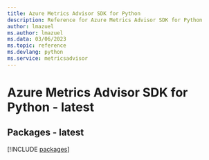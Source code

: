 ```yaml
---
title: Azure Metrics Advisor SDK for Python
description: Reference for Azure Metrics Advisor SDK for Python
author: lmazuel
ms.author: lmazuel
ms.data: 03/06/2023
ms.topic: reference
ms.devlang: python
ms.service: metricsadvisor
---
```

# Azure Metrics Advisor SDK for Python - latest
## Packages - latest
[!INCLUDE [packages](metrics-advisor-index.md)]